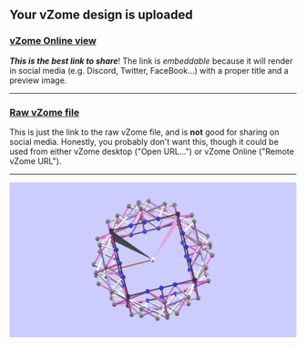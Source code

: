 ## Your vZome design is uploaded

### [vZome Online view][embed]

***This is the best link to share***!  The link is *embeddable* because it will render in social media (e.g. Discord, Twitter, FaceBook...) with a proper title and a preview image.

---

### [Raw vZome file][raw]

This is just the link to the raw vZome file, and is **not** good for
sharing on social media.
Honestly, you probably don't want this, though it could be used from either
vZome desktop ("Open URL...") or vZome Online ("Remote vZome URL").

---

![Image](<sixth-of-10-Cubes-80-vertices.png>)


[embed]: <https://vzome.com/app/embed.py?url=https://raw.githubusercontent.com/ThynStyx/vzome-sharing/main/2021/12/01/21-59-33-sixth-of-10-Cubes-80-vertices/sixth-of-10-Cubes-80-vertices.vZome>
[raw]: <https://raw.githubusercontent.com/ThynStyx/vzome-sharing/main/2021/12/01/21-59-33-sixth-of-10-Cubes-80-vertices/sixth-of-10-Cubes-80-vertices.vZome>
